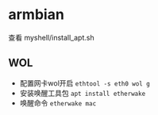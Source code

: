 # armbian

查看 myshell/install_apt.sh

## WOL

- 配置网卡wol开启 `ethtool -s eth0 wol g`
- 安装唤醒工具包 `apt install etherwake`
- 唤醒命令 `etherwake mac`

